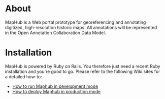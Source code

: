 # About

MapHub is a Web portal prototype for georeferencing and annotating digitized, high-resolution historic maps. 
All annotations will be represented in the Open Annotation Collaboration Data Model.

# Installation

MapHub is powered by Ruby on Rails. You therefore just need a recent Ruby installation and you're good to go. 
Please refer to the following Wiki sites for a detailed how-to:

- [How to run Maphub in development mode](https://github.com/maphub/maphub-portal/wiki/Run-Maphub-in-development-mode)
- [How to deploy Maphub in production mode](https://github.com/maphub/maphub-portal/wiki/Deploying-maphub-in-production-mode)

